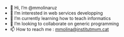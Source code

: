 - 👋 Hi, I’m @mmolinaruz
- 👀 I’m interested in web services developping
- 🌱 I’m currently learning how to teach informatics
- 💞️ I’m looking to collaborate on generic programming
- 📫 How to reach me : mmolina@institutmvm.cat

<!---
mmolinaruz/mmolinaruz is a ✨ special ✨ repository because its `README.md` (this file) appears on your GitHub profile.
You can click the Preview link to take a look at your changes.
--->
